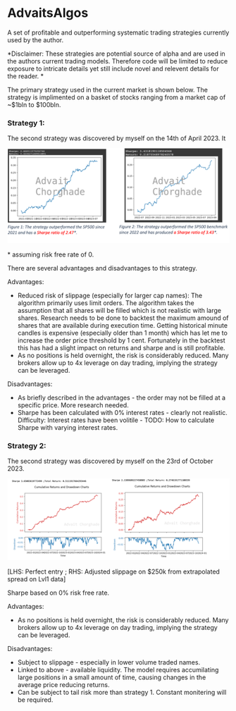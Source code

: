 # AdvaitsAlgos
A set of profitable and outperforming systematic trading strategies currently used by the author.  

*Disclaimer: These strategies are potential source of alpha and are used in the authors current trading models. Therefore code will be limited to reduce exposure to intricate details yet still include novel and relevent details for the reader. *

The primary strategy used in the current market is shown below. The strategy is implimented on a basket of stocks ranging from a market cap of ~$1bln to $100bln. 

### Strategy 1:

The second strategy was discovered by myself on the 14th of April 2023. It 

![title](images/twoinone_labelled.png)

\* assuming risk free rate of 0. 


There are several advantages and disadvantages to this strategy. 

Advantages: 

* Reduced risk of slippage (especially for larger cap names): The algorithm primarily uses limit orders. The algorithm takes the assumption that all shares will be filled which is not realistic with large shares. Research needs to be done to backtest the maximum amound of shares that are available during execution time. Getting historical minute candles is expensive (especially older than 1 month) which has let me to increase the order price threshold by 1 cent. Fortunately in the backtest this has had a slight impact on returns and sharpe and is still profitable.
* As no positions is held overnight, the risk is considerably reduced. Many brokers allow up to 4x leverage on day trading, implying the strategy can be leveraged. 

Disadvantages:

* As briefly described in the advantages - the order may not be filled at a specific price. More research needed.
* Sharpe has been calculated with 0% interest rates - clearly not realistic. Difficulty: Interest rates have been volitile - TODO: How to calculate Sharpe with varying interest rates.

### Strategy 2:

The second strategy was discovered by myself on the 23rd of October 2023.

![title](images/csm3.png)

[LHS: Perfect entry ; RHS: Adjusted slippage on $250k from extrapolated spread on Lvl1 data]

Sharpe based on 0% risk free rate. 

Advantages: 

* As no positions is held overnight, the risk is considerably reduced. Many brokers allow up to 4x leverage on day trading, implying the strategy can be leveraged.

Disadvantages:

* Subject to slippage - especially in lower volume traded names.
* Linked to above - available liquidity. The model requires accumilating large positions in a small amount of time, causing changes in the average price reducing returns.
* Can be subject to tail risk more than strategy 1. Constant monitering will be required. 

  
